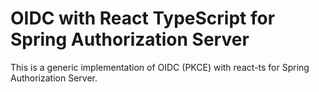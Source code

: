 # OIDC with React TypeScript for Spring Authorization Server
This is a generic implementation of OIDC (PKCE) with react-ts for Spring Authorization Server.